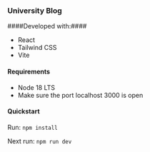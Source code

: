 ### University Blog

####Developed with:####
- React
- Tailwind CSS
- Vite

#### Requirements
- Node 18 LTS
- Make sure the port localhost 3000 is open

#### Quickstart
Run:
```npm install```

Next run:
```npm run dev```

